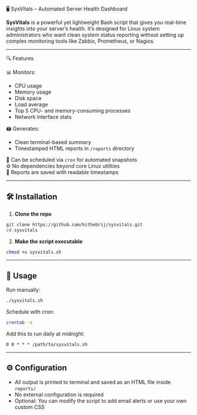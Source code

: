 🖥️ SysVitals – Automated Server Health Dashboard

**SysVitals** is a powerful yet lightweight Bash script that gives you real-time insights into your server’s health. It’s designed for Linux system administrators who want clean system status reporting without setting up complex monitoring tools like Zabbix, Prometheus, or Nagios.

---

🔍 Features

📊 Monitors:
- CPU usage
- Memory usage
- Disk space
- Load average
- Top 5 CPU- and memory-consuming processes
- Network interface stats

🖨️ Generates:
- Clean terminal-based summary
- Timestamped HTML reports in `/reports` directory

🧪 Can be scheduled via `cron` for automated snapshots  
⚙️ No dependencies beyond core Linux utilities  
📂 Reports are saved with readable timestamps

---

## 🛠️ Installation

1. **Clone the repo**
```bash
git clone https://github.com/hithebrij/sysvitals.git
cd sysvitals
```

2. **Make the script executable**
```bash
chmod +x sysvitals.sh
```
---

## 🚀 Usage

Run manually:
```bash
./sysvitals.sh
```

Schedule with cron:
```bash
crontab -e
```

Add this to run daily at midnight:
```cron
0 0 * * * /path/to/sysvitals.sh
```
---

## ⚙️ Configuration

- All output is printed to terminal and saved as an HTML file inside ```reports/```
- No external configuration is required
- Optional: You can modify the script to add email alerts or use your own custom CSS
